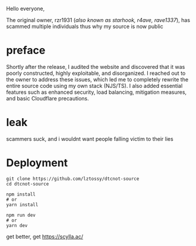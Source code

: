 Hello everyone, 

The original owner, rzr1931 (*also known as starhook, r4ave, rave1337*), has scammed multiple individuals thus why my source is now public

# preface
Shortly after the release, I audited the website and discovered that it was poorly constructed, highly exploitable, and disorganized. I reached out to the owner to address these issues, which led me to completely rewrite the entire source code using my own stack (NJS/TS). I also added essential features such as enhanced security, load balancing, mitigation measures, and basic Cloudflare precautions.

# leak
scammers suck, and i wouldnt want people falling victim to their lies

# Deployment
```
git clone https://github.com/lztossy/dtcnot-source
cd dtcnot-source 
```
```
npm install
# or
yarn install
```
```
npm run dev
# or
yarn dev
```

get better, get https://scylla.ac/
